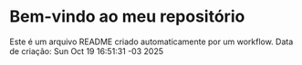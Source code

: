 # Bem-vindo ao meu repositório
Este é um arquivo README criado automaticamente por um workflow.
Data de criação: Sun Oct 19 16:51:31 -03 2025
